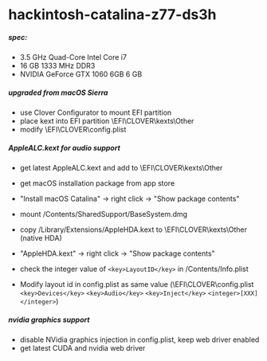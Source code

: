 # hackintosh-catalina-z77-ds3h

##### spec:
- 3.5 GHz Quad-Core Intel Core i7
- 16 GB 1333 MHz DDR3
- NVIDIA GeForce GTX 1060 6GB 6 GB

##### upgraded from macOS Sierra
- use Clover Configurator to mount EFI partition
- place kext into EFI partition \EFI\CLOVER\kexts\Other
- modify \EFI\CLOVER\config.plist


##### AppleALC.kext for audio support
- get latest AppleALC.kext and add to \EFI\CLOVER\kexts\Other
- get macOS installation package from app store
- "Install macOS Catalina" -> right click -> "Show package contents"
- mount /Contents/SharedSupport/BaseSystem.dmg
- copy /Library/Extensions/AppleHDA.kext to \EFI\CLOVER\kexts\Other (native HDA)

- "AppleHDA.kext" -> right click -> "Show package contents"
- check the integer value of `<key>LayoutID</key>` in /Contents/Info.plist
- Modify layout id in config.plist as same value (\EFI\CLOVER\config.plist `<key>Devices</key>` `<key>Audio</key>` `<key>Inject</key>` `<integer>[XXX]</integer>`)

##### nvidia graphics support
- disable NVidia graphics injection in config.plist, keep web driver enabled
- get latest CUDA and nvidia web driver
